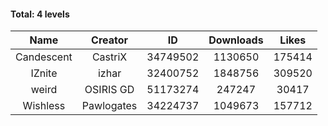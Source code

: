#### Total: 4 levels

| Name | Creator | ID | Downloads | Likes |
|:---:|:---:|:---:|:---:|:---:|
| Candescent | CastriX | 34749502 | 1130650 | 175414
| IZnite | izhar | 32400752 | 1848756 | 309520
| weird | OSIRIS GD | 51173274 | 247247 | 30417
| Wishless | Pawlogates | 34224737 | 1049673 | 157712
